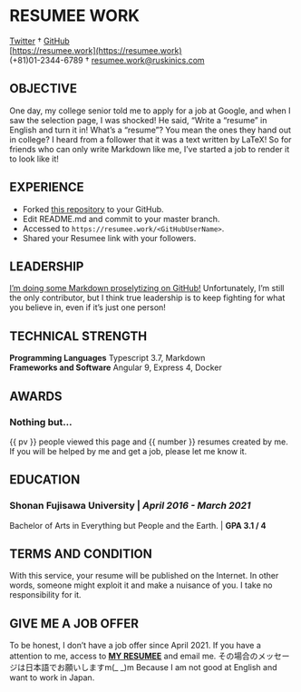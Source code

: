 <!-- 見出しに氏名を書いてください -->
# RESUMEE WORK
<!-- 次の見出しまでに書いたことがセンタリングして表示されます -->
<!-- 電話番号やメールアドレスなどの連絡先を書きましょう -->
[Twitter](https://twitter.com/nontan_univ) † [GitHub](https://github.com/nontan18/resumee)  
[https://resumee.work](https://resumee.work)  
(+81)01-2344-6789 † resumee.work@ruskinics.com  

## OBJECTIVE
One day, my college senior told me to apply for a job at Google, and when I saw the selection page, I was shocked! He said, “Write a “resume” in English and turn it in! What’s a “resume”? You mean the ones they hand out in college? I heard from a follower that it was a text written by LaTeX! So for friends who can only write Markdown like me, I’ve started a job to render it to look like it!

## EXPERIENCE
- Forked [this repository](https://github.com/resumee/resume) to your GitHub.
- Edit README.md and commit to your master branch.
- Accessed to `https://resumee.work/<GitHubUserName>`.
- Shared your Resumee link with your followers.

## LEADERSHIP
[I’m doing some Markdown proselytizing on GitHub!](https://github.com/nontan18/resumee) Unfortunately, I’m still the only contributor, but I think true leadership is to keep fighting for what you believe in, even if it’s just one person!

## TECHNICAL STRENGTH
**Programming Languages**   Typescript 3.7, Markdown  
**Frameworks and Software** Angular 9, Express 4, Docker

## AWARDS
### **Nothing but…**
{{ pv }} people viewed this page and {{ number }} resumes created by me.  If you will be helped by me and get a job, please let me know it.

## EDUCATION
### **Shonan Fujisawa University** | *April 2016 - March 2021*
Bachelor of Arts in Everything but People and the Earth. | **GPA 3.1 / 4**

## TERMS AND CONDITION
With this service, your resume will be published on the Internet. In other words, someone might exploit it and make a nuisance of you. I take no responsibility for it.

## GIVE ME A JOB OFFER
To be honest, I don’t have a job offer since April 2021. If you have a attention to me, access to [**MY RESUMEE**](https://bit.ly/2Vtdirp) and email me. その場合のメッセージは日本語でお願いしますm(_ _)m Because I am not good at English and want to work in Japan.
